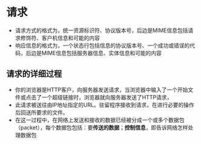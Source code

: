 # 请求



* 请求方式的格式为，统一资源标识符、协议版本号，后边是MIME信息包括请求修饰符、客户机信息和可能的内容
* 响应信息的格式为，一个状态行包括信息的协议版本号、一个成功或错误的代码，后边是MIME信息包括服务器信息、实体信息和可能的内容



## 请求的详细过程

* 你的浏览器是HTTP客户，向服务器发送请求，当浏览器中输入了一个开始文件或点击了一个超级链接时，浏览器就向服务器发送了HTTP请求，
* 此请求被送往由IP地址指定的URL。驻留程序接收到请求，在进行必要的操作后回送所要求的文件。
* 在这一过程中，在网络上发送和接收的数据已经被分成一个或多个数据包（packet），每个数据包包括：要**传送的数据**；**控制信息**，即告诉网络怎样处理数据包



